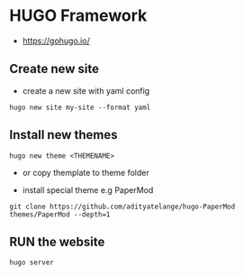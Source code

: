 # HUGO Framework
- https://gohugo.io/


## Create new site

- create a new site with yaml config

```
hugo new site my-site --format yaml

```

## Install new themes

```
hugo new theme <THEMENAME>

```
- or copy themplate to theme folder

- install special theme e.g PaperMod

```
git clone https://github.com/adityatelange/hugo-PaperMod themes/PaperMod --depth=1

```
## RUN the website

```
hugo server

```


